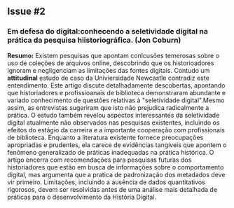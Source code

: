 ## Issue #2 

### Em defesa do digital:conhecendo a seletividade digital na prática da pesquisa hiistoriográfica. (Jon Coburn)

**Resumo:** Existem pesquisas que apontam conlcusões temerosas sobre o uso de coleções de arquivos online, descobrindo que os historioadores
ignoram e negligenciam as limitações das fontes digitais. Contudo um **attitudinal** estudo de caso da Univiersidade Newcastle contradiz este entendimento.
Este artigo discute detalhadamente descobertas, apontando que historiadores e profissioanais de biblioteca demonstraram abundante e variado conhecimento
de questões relativas à "seletividade digital".Mesmo assim, as entrevistas sugeriram que isto não prejudica radicalmente a  prática. O estudo também revelou aspectos interessantes da seletividade digital atualmente não observados nas pesquisas existentes, incluindo os efeitos do estágio da carreira e a importante cooperação com profissionais de biblioteca. Enquanto a literatura existente fornece preocupações apropriadas e prudentes, ela carece de evidências tangíveis que apontem o fenômeno generalizado de práticas inadequadas na prática histórica. O artigo encerra com recomendações para pesquisas futuras dos historiadores que estão em busca de informações sobre o comportamento digital, mas argumenta que a pratica de padronização dos metadados deve vir primeiro. Limitações, incluindo a ausência de dados quantitativos rigorosos, devem ser resolvidas antes de uma análise mais detalhada de práticas para o desenvolvimento da História Digital. 
